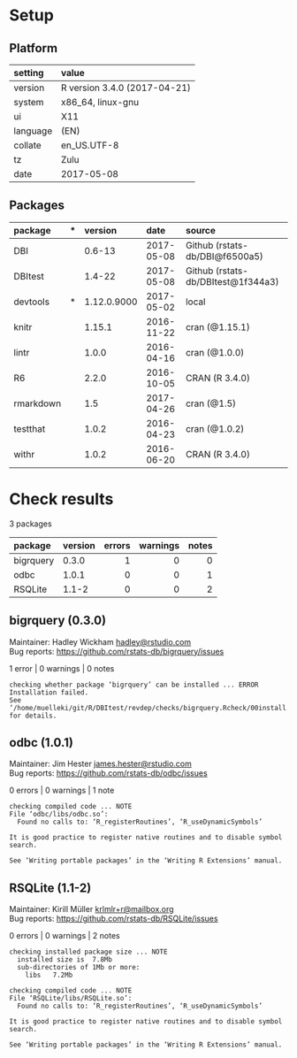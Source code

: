 # Setup

## Platform

|setting  |value                        |
|:--------|:----------------------------|
|version  |R version 3.4.0 (2017-04-21) |
|system   |x86_64, linux-gnu            |
|ui       |X11                          |
|language |(EN)                         |
|collate  |en_US.UTF-8                  |
|tz       |Zulu                         |
|date     |2017-05-08                   |

## Packages

|package   |*  |version     |date       |source                             |
|:---------|:--|:-----------|:----------|:----------------------------------|
|DBI       |   |0.6-13      |2017-05-08 |Github (rstats-db/DBI@f6500a5)     |
|DBItest   |   |1.4-22      |2017-05-08 |Github (rstats-db/DBItest@1f344a3) |
|devtools  |*  |1.12.0.9000 |2017-05-02 |local                              |
|knitr     |   |1.15.1      |2016-11-22 |cran (@1.15.1)                     |
|lintr     |   |1.0.0       |2016-04-16 |cran (@1.0.0)                      |
|R6        |   |2.2.0       |2016-10-05 |CRAN (R 3.4.0)                     |
|rmarkdown |   |1.5         |2017-04-26 |cran (@1.5)                        |
|testthat  |   |1.0.2       |2016-04-23 |cran (@1.0.2)                      |
|withr     |   |1.0.2       |2016-06-20 |CRAN (R 3.4.0)                     |

# Check results

3 packages

|package   |version | errors| warnings| notes|
|:---------|:-------|------:|--------:|-----:|
|bigrquery |0.3.0   |      1|        0|     0|
|odbc      |1.0.1   |      0|        0|     1|
|RSQLite   |1.1-2   |      0|        0|     2|

## bigrquery (0.3.0)
Maintainer: Hadley Wickham <hadley@rstudio.com>  
Bug reports: https://github.com/rstats-db/bigrquery/issues

1 error  | 0 warnings | 0 notes

```
checking whether package ‘bigrquery’ can be installed ... ERROR
Installation failed.
See ‘/home/muelleki/git/R/DBItest/revdep/checks/bigrquery.Rcheck/00install.out’ for details.
```

## odbc (1.0.1)
Maintainer: Jim Hester <james.hester@rstudio.com>  
Bug reports: https://github.com/rstats-db/odbc/issues

0 errors | 0 warnings | 1 note 

```
checking compiled code ... NOTE
File ‘odbc/libs/odbc.so’:
  Found no calls to: ‘R_registerRoutines’, ‘R_useDynamicSymbols’

It is good practice to register native routines and to disable symbol
search.

See ‘Writing portable packages’ in the ‘Writing R Extensions’ manual.
```

## RSQLite (1.1-2)
Maintainer: Kirill Müller <krlmlr+r@mailbox.org>  
Bug reports: https://github.com/rstats-db/RSQLite/issues

0 errors | 0 warnings | 2 notes

```
checking installed package size ... NOTE
  installed size is  7.8Mb
  sub-directories of 1Mb or more:
    libs   7.2Mb

checking compiled code ... NOTE
File ‘RSQLite/libs/RSQLite.so’:
  Found no calls to: ‘R_registerRoutines’, ‘R_useDynamicSymbols’

It is good practice to register native routines and to disable symbol
search.

See ‘Writing portable packages’ in the ‘Writing R Extensions’ manual.
```

